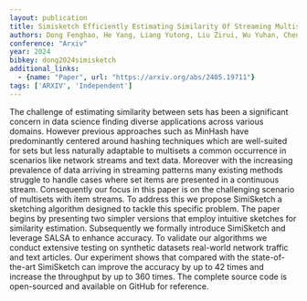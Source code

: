 ```yaml
---
layout: publication
title: Simisketch Efficiently Estimating Similarity Of Streaming Multisets
authors: Dong Fenghao, He Yang, Liang Yutong, Liu Zirui, Wu Yuhan, Chen Peiqing, Yang Tong
conference: "Arxiv"
year: 2024
bibkey: dong2024simisketch
additional_links:
  - {name: "Paper", url: "https://arxiv.org/abs/2405.19711"}
tags: ['ARXIV', 'Independent']
---
```

The challenge of estimating similarity between sets has been a significant concern in data science finding diverse applications across various domains. However previous approaches such as MinHash have predominantly centered around hashing techniques which are well-suited for sets but less naturally adaptable to multisets a common occurrence in scenarios like network streams and text data. Moreover with the increasing prevalence of data arriving in streaming patterns many existing methods struggle to handle cases where set items are presented in a continuous stream. Consequently our focus in this paper is on the challenging scenario of multisets with item streams. To address this we propose SimiSketch a sketching algorithm designed to tackle this specific problem. The paper begins by presenting two simpler versions that employ intuitive sketches for similarity estimation. Subsequently we formally introduce SimiSketch and leverage SALSA to enhance accuracy. To validate our algorithms we conduct extensive testing on synthetic datasets real-world network traffic and text articles. Our experiment shows that compared with the state-of-the-art SimiSketch can improve the accuracy by up to 42 times and increase the throughput by up to 360 times. The complete source code is open-sourced and available on GitHub for reference.
